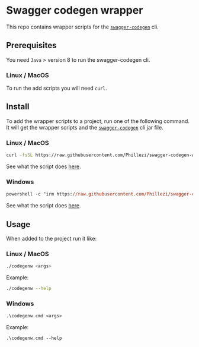 # Swagger codegen wrapper

This repo contains wrapper scripts for the [`swagger-codegen`](https://github.com/swagger-api/swagger-codegen) cli.

## Prerequisites

You need `Java` > version 8 to run the swagger-codegen cli. 

### Linux / MacOS

To run the add scripts you will need `curl`.

## Install

To add the wrapper scripts to a project, run one of the following command. It will get the wrapper scripts and the [`swagger-codegen`](https://github.com/swagger-api/swagger-codegen) cli jar file.

### Linux / MacOS

```bash
curl -fsSL https://raw.githubusercontent.com/Phillezi/swagger-codegen-wrapper/main/scripts/get.sh | bash
```

See what the script does [here](/scripts/get.sh).

### Windows

```ps
powershell -c "irm https://raw.githubusercontent.com/Phillezi/swagger-codegen-wrapper/main/scripts/get.ps1 | iex"
```

See what the script does [here](/scripts/get.ps1).

## Usage

When added to the project run it like:

### Linux / MacOS

```bash
./codegenw <args>
```

Example:

```bash
./codegenw --help
```

### Windows

```ps
.\codegenw.cmd <args>
```

Example:

```ps
.\codegenw.cmd --help
```
